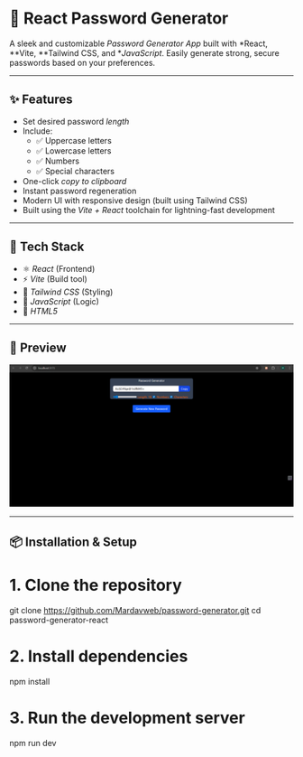 # 🔐 React Password Generator

A sleek and customizable *Password Generator App* built with *React, **Vite, **Tailwind CSS, and **JavaScript*. Easily generate strong, secure passwords based on your preferences.

---

## ✨ Features

- Set desired password *length*
- Include:
  - ✅ Uppercase letters
  - ✅ Lowercase letters
  - ✅ Numbers
  - ✅ Special characters
- One-click *copy to clipboard*
- Instant password regeneration
- Modern UI with responsive design (built using Tailwind CSS)
- Built using the *Vite + React* toolchain for lightning-fast development

---

## 🧪 Tech Stack

- ⚛️ *React* (Frontend)
- ⚡ *Vite* (Build tool)
- 🎨 *Tailwind CSS* (Styling)
- 🧠 *JavaScript* (Logic)
- 🧱 *HTML5*

---

## 📸 Preview

![Password Generator Preview](screenshot.png.png)

---
## 📦 Installation & Setup
# 1. Clone the repository
git clone https://github.com/Mardavweb/password-generator.git
cd password-generator-react

# 2. Install dependencies
npm install

# 3. Run the development server
npm run dev

